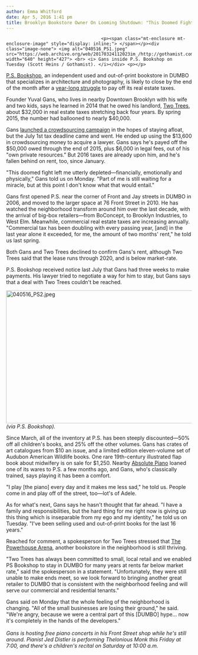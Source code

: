 ```yaml
---
author: Emma Whitford
date: Apr 5, 2016 1:41 pm
title: Brooklyn Bookstore Owner On Looming Shutdown: "This Doomed Fight Left Me Utterly Depleted"
---
```


	
										<p><span class="mt-enclosure mt-enclosure-image" style="display: inline;"> </span></p><div class="image-none"> <img alt="040516_PS1.jpeg" src="https://web.archive.org/web/20170324112023im_/http://gothamist.com/attachments/nyc_ewhitford/040516_PS1.jpeg" width="640" height="427"> <br> <i> Gans inside P.S. Bookshop on Tuesday (Scott Heins / Gothamist). </i></div> <p></p>

<p><a href="https://web.archive.org/web/20170324112023/http://psbookshopnyc.com/">P.S. Bookshop</a>, an independent used and out-of-print bookstore in DUMBO that specializes in architecture and photography, is likely to close by the end of the month after a <a href="https://web.archive.org/web/20170324112023/http://gothamist.com/2015/05/06/dumbo_ps_bookshop.php">year-long struggle</a> to pay off its real estate taxes. </p>

<p>Founder Yuval Gans, who lives in nearby Downtown Brooklyn with his wife and two kids, says he learned in 2014 that he owed his landlord, <a href="https://web.archive.org/web/20170324112023/http://gothamist.com/tags/twotrees">Two Trees</a>, about $32,000 in real estate taxes stretching back four years. By spring 2015, the number had ballooned to nearly $40,000. </p>

<p>Gans <a href="https://web.archive.org/web/20170324112023/https://www.indiegogo.com/projects/keep-p-s-bookshop-in-dumbo/#/">launched a crowdsourcing campaign</a> in the hopes of staying afloat, but the July 1st tax deadline came and went. He ended up using the $13,600 in crowdsourcing money to acquire a lawyer. Gans says he&apos;s payed off the $50,000 owed through the end of 2015, plus $6,000 in legal fees, out of his &quot;own private resources.&quot; But 2016 taxes are already upon him, and he&apos;s fallen behind on rent, too, since January. </p>

<p>&quot;This doomed fight left me utterly depleted&#x2014;financially, emotionally and physically,&quot; Gans told us on Monday. &quot;Part of me is still waiting for a miracle, but at this point I don&apos;t know what that would entail.&quot; </p>

<p>Gans first opened P.S. near the corner of Front and Jay streets in DUMBO in 2006, and moved to the larger space at 76 Front Street in 2010. He has watched the neighborhood transform around him over the last decade, with the arrival of big-box retailers&#x2014;from BoConcept, to Brooklyn Industries, to West Elm. Meanwhile, commercial real estate taxes are increasing annually. &quot;Commercial tax has been doubling with every passing year, [and] in the last year alone it exceeded, for me, the amount of two months&apos; rent,&quot; he told us last spring. </p>

<p>Both Gans and Two Trees declined to confirm Gans&apos;s rent, although Two Trees said that the lease runs through 2020, and is below market-rate. </p>

<p>P.S. Bookshop received notice last July that Gans had three weeks to make payments. His lawyer tried to negotiate a way for him to stay, but Gans says that a deal with Two Trees couldn&apos;t be reached. </p>

<p><span class="mt-enclosure mt-enclosure-image" style="display: inline;"> </span></p><div class="image-none"> <img alt="040516_PS2.jpeg" src="https://web.archive.org/web/20170324112023im_/http://gothamist.com/attachments/nyc_ewhitford/040516_PS2.jpeg" width="640" height="360"> <br> <i> (via P.S. Bookshop). </i></div> <p></p>

<p>Since March, all of the inventory at P.S. has been steeply discounted&#x2014;50% off all children&apos;s books, and 25% off the other volumes. Gans has crates of art catalogues from $10 an issue, and a limited edition eleven-volume set of Audubon American Wildlife books. One rare 19th-century illustrated flap book about midwifery is on sale for $1,250. Nearby <a href="https://web.archive.org/web/20170324112023/http://www.absolutepianony.com/">Absolute Piano</a> loaned one of its wares to P.S. a few months ago, and Gans, who&apos;s classically trained, says playing it has been a comfort. </p>

<p>&quot;I play [the piano] every day and it makes me less sad,&quot; he told us. People come in and play off of the street, too&#x2014;lot&apos;s of Adele. </p>

<p>As for what&apos;s next, Gans says he hasn&apos;t thought that far ahead. &quot;I have a family and responsibilities, but the hard thing for me right now is giving up this thing which is inseparable from my ego and my identity,&quot; he told us on Tuesday. &quot;I&apos;ve been selling used and out-of-print books for the last 16 years.&quot; </p>

<p>Reached for comment, a spokesperson for Two Trees stressed that <a href="https://web.archive.org/web/20170324112023/https://www.powerhousearena.com/">The Powerhouse Arena</a>, another bookstore in the neighborhood is still thriving. </p>

<p>&quot;Two Trees has always been committed to small, local retail and we enabled PS Bookshop to stay in DUMBO for many years at rents far below market rate,&quot; said the spokesperson in a statement. &quot;Unfortunately, they were still unable to make ends meet, so we look forward to bringing another great retailer to DUMBO that is consistent with the neighborhood feeling and will serve our commercial and residential tenants.&quot;</p>

<p>Gans said on Monday that the whole feeling of the neighborhood is changing. &quot;All of the small businesses are losing their ground,&quot; he said. &quot;We&apos;re angry, because we were a central part of this [DUMBO] hype... now it&apos;s completely in the hands of the developers.&quot; <br>
<em><br>
Gans is hosting free piano concerts in his Front Street shop while he&apos;s still around. Pianist Jed Distler is performing Thelonious Monk this Friday at 7:00, and there&apos;s a children&apos;s recital on Saturday at 10:00 a.m. </em></p>					
										
									
				